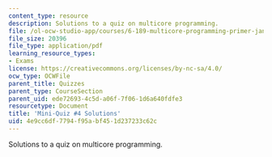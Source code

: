 ```yaml
---
content_type: resource
description: Solutions to a quiz on multicore programming.
file: /ol-ocw-studio-app/courses/6-189-multicore-programming-primer-january-iap-2007/4e9cc6df7794f95abf451d237233c62c_quiz4_soln.pdf
file_size: 20396
file_type: application/pdf
learning_resource_types:
- Exams
license: https://creativecommons.org/licenses/by-nc-sa/4.0/
ocw_type: OCWFile
parent_title: Quizzes
parent_type: CourseSection
parent_uid: ede72693-4c5d-a06f-7f06-1d6a640fdfe3
resourcetype: Document
title: 'Mini-Quiz #4 Solutions'
uid: 4e9cc6df-7794-f95a-bf45-1d237233c62c
---
```

Solutions to a quiz on multicore programming.